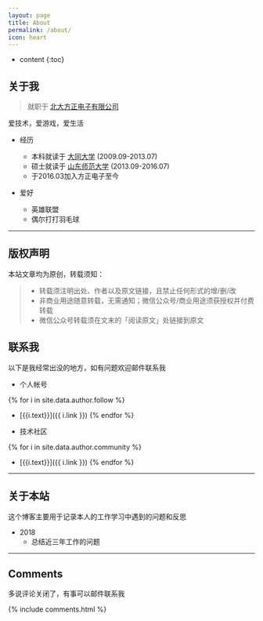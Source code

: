 ```yaml
---
layout: page
title: About
permalink: /about/
icon: heart
---
```


* content
{:toc}


## 关于我


> 就职于 [北大方正电子有限公司](http://www.founder.com.cn/)

爱技术，爱游戏，爱生活

- 经历
  - 本科就读于 [大同大学](http://www.sxdtdx.edu.cn/) (2009.09-2013.07)
  - 硕士就读于 [山东师范大学](http://www.sdnu.edu.cn/) (2013.09-2016.07)
  - 于2016.03加入方正电子至今
- 爱好

  - 英雄联盟
  - 偶尔打打羽毛球

---

## 版权声明

本站文章均为原创，转载须知：

>* 转载须注明出处、作者以及原文链接，且禁止任何形式的增/删/改
>* 非商业用途随意转载，无需通知；微信公众号/商业用途须获授权并付费转载
>* 微信公众号转载须在文末的「阅读原文」处链接到原文



## 联系我

以下是我经常出没的地方，如有问题欢迎邮件联系我

- 个人帐号

{% for i in site.data.author.follow %}
  - [{{i.text}}]({{ i.link }})
{% endfor %}


- 技术社区

{% for i in site.data.author.community %}
  - [{{i.text}}]({{ i.link }})
{% endfor %}


---

## 关于本站  


这个博客主要用于记录本人的工作学习中遇到的问题和反思

- 2018
   - 总结近三年工作的问题


---

## Comments

多说评论关闭了，有事可以邮件联系我

{% include comments.html %}
